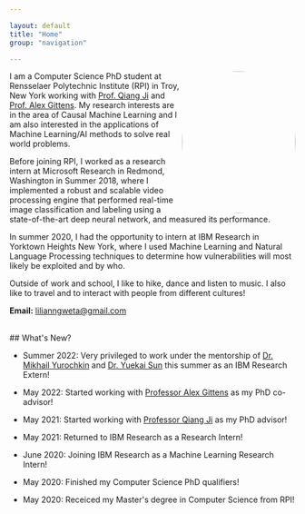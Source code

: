 ```yaml
---

layout: default
title: "Home"
group: "navigation"

---
```

<style>
img {
  border-radius: 50%;
}
</style>

<img style="float: right;" src="picture.jpg" height="250px" width="200px">


I am a Computer Science PhD student at Rensselaer Polytechnic Institute (RPI) in Troy, New York working with <a href="https://sites.ecse.rpi.edu/~qji/">Prof. Qiang Ji</a> and <a href="https://www.cs.rpi.edu/~gittea/">Prof. Alex Gittens</a>. My research interests are in the area of Causal Machine Learning and I am also interested in the applications of Machine Learning/AI methods to solve real world problems.

Before joining RPI, I worked as a research intern at Microsoft Research in Redmond, Washington in Summer 2018, where I implemented a robust and scalable video processing engine that performed real-time image classification and labeling using a state-of-the-art deep neural network, and measured its performance.

In summer 2020, I had the opportunity to intern at IBM Research in Yorktown Heights New York, where I used Machine Learning and Natural Language Processing techniques to determine how vulnerabilities will most likely be exploited and by who.

Outside of work and school, I like to hike, dance and listen to music. I also like to travel and to interact with people from different cultures! 

<b>Email:</b> lilianngweta@gmail.com


<br>
## What's New? 

* Summer 2022: Very privileged to work under the mentorship of <a href="https://moonfolk.github.io">Dr. Mikhail Yurochkin</a> and <a href="https://yuekai.github.io">Dr. Yuekai Sun</a> this summer as an IBM Research Extern!

* May 2022: Started working with <a href="https://www.cs.rpi.edu/~gittea/">Professor Alex Gittens</a> as my PhD co-advisor!

* May 2021: Started working with <a href="https://sites.ecse.rpi.edu/~qji/">Professor Qiang Ji</a> as my PhD advisor!

* May 2021: Returned to IBM Research as a Research Intern!

* June 2020: Joining IBM Research as a Machine Learning Research Intern!

* May 2020: Finished my Computer Science PhD qualifiers!

* May 2020: Receiced my Master's degree in Computer Science from RPI!

